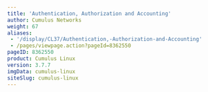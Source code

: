 ```yaml
---
title: 'Authentication, Authorization and Accounting'
author: Cumulus Networks
weight: 67
aliases:
 - '/display/CL37/Authentication,-Authorization-and-Accounting'
 - /pages/viewpage.action?pageId=8362550
pageID: 8362550
product: Cumulus Linux
version: 3.7.7
imgData: cumulus-linux
siteSlug: cumulus-linux
---
```

<article id="html-search-results" class="ht-content" style="display: none;">

</article>

<footer id="ht-footer">

</footer>
